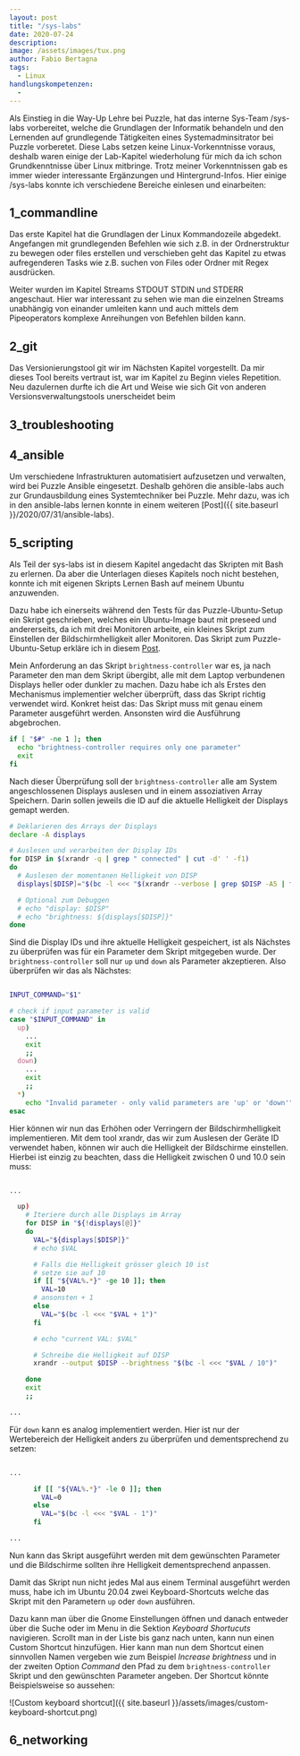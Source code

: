 ```yaml
---
layout: post
title: "/sys-labs"
date: 2020-07-24
description:
image: /assets/images/tux.png
author: Fabio Bertagna
tags:
  - Linux
handlungskompetenzen:
  -
---
```

Als Einstieg in die Way-Up Lehre bei Puzzle, hat das interne Sys-Team /sys-labs
vorbereitet, welche die Grundlagen der Informatik behandeln und den Lernenden
auf grundlegende Tätigkeiten eines Systemadminsitrator bei Puzzle vorberetet.
Diese Labs setzen keine Linux-Vorkenntnisse voraus, deshalb waren einige der
Lab-Kapitel wiederholung für mich da ich schon Grundkenntnisse über Linux
mitbringe. Trotz meiner Vorkenntnissen gab es immer wieder interessante
Ergänzungen und Hintergrund-Infos. Hier einige /sys-labs konnte ich verschiedene
Bereiche einlesen und einarbeiten:

## 1_commandline

Das erste Kapitel hat die Grundlagen der Linux Kommandozeile abgedekt.
Angefangen mit grundlegenden Befehlen wie sich z.B. in der Ordnerstruktur zu
bewegen oder files erstellen und verschieben geht das Kapitel zu etwas
aufregenderen Tasks wie z.B. suchen von Files oder Ordner mit Regex ausdrücken.

Weiter wurden im Kapitel Streams STDOUT STDIN und STDERR angeschaut. Hier war
interessant zu sehen wie man die einzelnen Streams unabhängig von einander
umleiten kann und auch mittels dem Pipeoperators komplexe Anreihungen von
Befehlen bilden kann.

## 2_git
Das Versionierungstool git wir im Nächsten Kapitel vorgestellt. Da mir dieses
Tool bereits vertraut ist, war im Kapitel zu Beginn vieles Repetition.
Neu dazulernen durfte ich die Art und Weise wie sich Git von anderen
Versionsverwaltungstools unerscheidet beim

## 3_troubleshooting


## 4_ansible
Um verschiedene Infrastrukturen automatisiert aufzusetzen und verwalten, wird
bei Puzzle Ansible eingesetzt. Deshalb gehören die ansible-labs auch zur
Grundausbildung eines Systemtechniker bei Puzzle. Mehr dazu, was ich in den
ansible-labs lernen konnte in einem weiteren [Post]({{ site.baseurl }}/2020/07/31/ansible-labs).

## 5_scripting
Als Teil der sys-labs ist in diesem Kapitel angedacht das Skripten mit Bash zu
erlernen. Da aber die Unterlagen dieses Kapitels noch nicht bestehen, konnte ich
mit eigenen Skripts Lernen Bash auf meinem Ubuntu anzuwenden.

Dazu habe ich einerseits während den Tests für das Puzzle-Ubuntu-Setup ein Skript
geschrieben, welches ein Ubuntu-Image baut mit preseed und andererseits, da ich
mit drei Monitoren arbeite, ein kleines Skript zum Einstellen der
Bildschirmhelligkeit aller Monitoren. Das Skript zum Puzzle-Ubuntu-Setup erkläre
ich in diesem [Post]({{site.baseurl}}/2020/08/04/ubuntu-20.04-usb-preseed).

Mein Anforderung an das Skript `brightness-controller` war es, ja nach Parameter den man dem Skript
übergibt, alle mit dem Laptop verbundenen Displays heller oder dunkler zu machen.
Dazu habe ich als Erstes den Mechanismus implementier welcher überprüft, dass
das Skript richtig verwendet wird. Konkret heist das: Das Skript muss mit genau
einem Parameter ausgeführt werden. Ansonsten wird die Ausführung abgebrochen.

```bash
if [ "$#" -ne 1 ]; then
  echo "brightness-controller requires only one parameter"
  exit
fi
```

Nach dieser Überprüfung soll der `brightness-controller` alle am System
angeschlossenen Displays auslesen und in einem assoziativen Array Speichern.
Darin sollen jeweils die ID auf die aktuelle Helligkeit der Displays gemapt
werden.

```bash
# Deklarieren des Arrays der Displays
declare -A displays

# Auslesen und verarbeiten der Display IDs
for DISP in $(xrandr -q | grep " connected" | cut -d' ' -f1)
do
  # Auslesen der momentanen Helligkeit von DISP
  displays[$DISP]="$(bc -l <<< "$(xrandr --verbose | grep $DISP -A5 | tail -1 | cut -f2 -d ' ' ) * 10")"

  # Optional zum Debuggen
  # echo "display: $DISP"
  # echo "brightness: ${displays[$DISP]}"
done

```

Sind die Display IDs und ihre aktuelle Helligkeit gespeichert, ist als Nächstes
zu überprüfen was für ein Parameter dem Skript mitgegeben wurde. Der
`brightness-controller` soll nur `up` und `down` als Parameter akzeptieren. Also
überprüfen wir das als Nächstes:

```bash

INPUT_COMMAND="$1"

# check if input parameter is valid
case "$INPUT_COMMAND" in
  up)
    ...
    exit
    ;;
  down)
    ...
    exit
    ;;
  *)
    echo "Invalid parameter - only valid parameters are 'up' or 'down'"
esac

```

Hier können wir nun das Erhöhen oder Verringern der Bildschirmhelligkeit
implementieren. Mit dem tool xrandr, das wir zum Auslesen der Geräte ID
verwendet haben, können wir auch die Helligkeit der Bildschirme einstellen.
Hierbei ist einzig zu beachten, dass die Helligkeit zwischen 0 und 10.0 sein
muss:

```bash

...

  up)
    # Iteriere durch alle Displays im Array
    for DISP in "${!displays[@]}"
    do
      VAL="${displays[$DISP]}"
      # echo $VAL

      # Falls die Helligkeit grösser gleich 10 ist
      # setze sie auf 10
      if [[ "${VAL%.*}" -ge 10 ]]; then
        VAL=10
      # ansonsten + 1
      else
        VAL="$(bc -l <<< "$VAL + 1")"
      fi

      # echo "current VAL: $VAL"

      # Schreibe die Helligkeit auf DISP
      xrandr --output $DISP --brightness "$(bc -l <<< "$VAL / 10")"

    done
    exit
    ;;

...

```

Für `down` kann es analog implementiert werden. Hier ist nur der
Wertebereich der Helligkeit anders zu überprüfen und dementsprechend
zu setzen:

```bash

...

      if [[ "${VAL%.*}" -le 0 ]]; then
        VAL=0
      else
        VAL="$(bc -l <<< "$VAL - 1")"
      fi

...

```

Nun kann das Skript ausgeführt werden mit dem gewünschten Parameter und die
Bildschirme sollten ihre Helligkeit dementsprechend anpassen.

Damit das Skript nun nicht jedes Mal aus einem Terminal ausgeführt werden
muss, habe ich im Ubuntu 20.04 zwei Keyboard-Shortcuts welche das Skript
mit den Parametern `up` oder `down` ausführen.

Dazu kann man über die Gnome Einstellungen öffnen und danach entweder über
die Suche oder im Menu in die Sektion _Keyboard Shortucuts_ navigieren.
Scrollt man in der Liste bis ganz nach unten, kann nun einen Custom Shortcut
hinzufügen. Hier kann man nun dem Shortcut einen sinnvollen Namen vergeben wie
zum Beispiel _Increase brightness_ und in der zweiten Option _Command_ den Pfad
zu dem `brightness-controller` Skript und den gewünschten Parameter angeben.
Der Shortcut könnte Beispielsweise so aussehen:

![Custom keyboard shortcut]({{ site.baseurl }}/assets/images/custom-keyboard-shortcut.png)


## 6_networking
